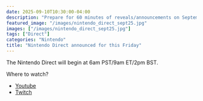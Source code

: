 ```yaml
---
date: 2025-09-10T10:30:00-04:00
description: "Prepare for 60 minutes of reveals/announcements on September 12, 2025."
featured_image: "/images/nintendo_direct_sept25.jpg"
images: ["/images/nintendo_direct_sept25.jpg"]
tags: ["Direct"]
categories: "Nintendo"
title: "Nintendo Direct announced for this Friday"
---
```

The Nintendo Direct will begin at 6am PST/9am ET/2pm BST.

Where to watch?
- [Youtube](https://www.youtube.com/watch?v=tWIEv_aksvo&ab_channel=NintendoofAmerica)
- [Twitch](https://www.twitch.tv/nintendo)